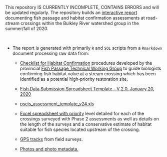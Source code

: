 
This repository IS CURRENTLY INCOMPLETE, CONTAINS ERRORS and will be updated regularly.  The repository builds an [interactive report](https://newgraphenvironment.github.io/fish_passage_bulkley_2020_reporting/) documenting fish passage and habitat confirmation assessments at road-stream crossings within the Bulkley River watershed group in the summer/fall of 2020. 

<br>

 * The report is generated with primarily `R` and `SQL` scripts from a `Rmarkdown` document processing raw data from:
 
    + [Checklist for Habitat Confirmation](https://www2.gov.bc.ca/gov/content/environment/plants-animals-ecosystems/fish/aquatic-habitat-management/fish-passage/fish-passage-technical/habitat-confirmation-projects) procedures developed by the provincial [Fish Passage Technical Working Group](https://www2.gov.bc.ca/gov/content/environment/plants-animals-ecosystems/fish/aquatic-habitat-management/fish-passage/fish-passage-technical) to guide biologists confirming fish habitat value at a stream crossing which has been identified as a potential high‐priority restoration site.

    + [Fish Data Submission Spreadsheet Template - V 2.0, January 20, 2020 ](https://www2.gov.bc.ca/gov/content/environment/plants-animals-ecosystems/fish/fish-and-fish-habitat-data-information/fish-data-submission/submit-fish-data#submitfish) 

    + [pscis_assessment_template_v24.xls](https://www2.gov.bc.ca/gov/content/environment/plants-animals-ecosystems/fish/aquatic-habitat-management/fish-passage/fish-passage-technical/assessment-projects)


    + [Excel spreadsheet with priority](https://github.com/NewGraphEnvironment/fish_passage_elk_2020_reporting_cwf/raw/master/data/habitat_confirmations_priorities.xlsx) level detailed for each of the crossings surveyed with Phase 2 assessments as well as details on the length of the surveys and a conservative estimate of habitat suitable for fish species located upstream of the crossing.

    + [GPS tracks](https://github.com/NewGraphEnvironment/fish_passage_elk_2020_reporting_cwf/tree/master/data) from field surveys.  

    + [Photos and photo metadata.](https://github.com/NewGraphEnvironment/fish_passage_elk_2020_reporting_cwf/tree/master/data/photos)  
